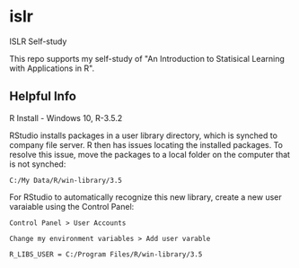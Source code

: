 # islr
ISLR Self-study

This repo supports my self-study of "An Introduction to Statisical Learning with Applications in R".

## Helpful Info
R Install - Windows 10, R-3.5.2

RStudio installs packages in a user library directory, which is synched to company file server. R then has issues locating the installed packages. To resolve this issue, move the packages to a local folder on the computer that is not synched:

`C:/My Data/R/win-library/3.5`

For RStudio to automatically recognize this new library, create a new user varaiable using the Control Panel:

`Control Panel > User Accounts`

`Change my environment variables > Add user varable`

`R_LIBS_USER = C:/Program Files/R/win-library/3.5`
